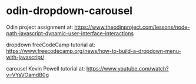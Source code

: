 # odin-dropdown-carousel
Odin project assignment at: https://www.theodinproject.com/lessons/node-path-javascript-dynamic-user-interface-interactions

dropdown freeCodeCamp tutorial at: https://www.freecodecamp.org/news/how-to-build-a-dropdown-menu-with-javascript/

carousel Kevin Powell tutorial at: https://www.youtube.com/watch?v=VYsVOamdB0g
